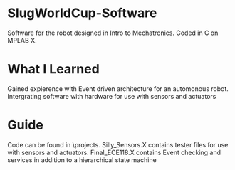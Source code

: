 # SlugWorldCup-Software
Software for the robot designed in Intro to Mechatronics. Coded in C on MPLAB X. 

# What I Learned
Gained expierence with Event driven architecture for an automonous robot. Intergrating software with hardware
for use with sensors and actuators

# Guide
Code can be found in \projects. Silly_Sensors.X contains tester files for use with sensors and actuators.
Final_ECE118.X contains Event checking and services in addition to a hierarchical state machine